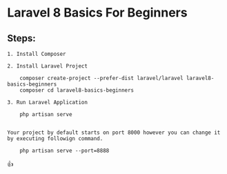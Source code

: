 # Laravel 8 Basics For Beginners


## Steps:
    1. Install Composer

	2. Install Laravel Project

		composer create-project --prefer-dist laravel/laravel laravel8-basics-beginners
		composer cd laravel8-basics-beginners

	3. Run Laravel Application

		php artisan serve


	Your project by default starts on port 8000 however you can change it by executing followign command.

		php artisan serve --port=8888


:+1: